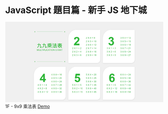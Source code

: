 # JavaScript 題目篇 - 新手 JS 地下城  
   ![image](https://github.com/HuiyuLiz/multiplication/blob/master/9x9.png?raw=true)  
1F - 9x9 乘法表  <a href="https://huiyuliz.github.io/multiplication/" target="_blank">Demo</a>

